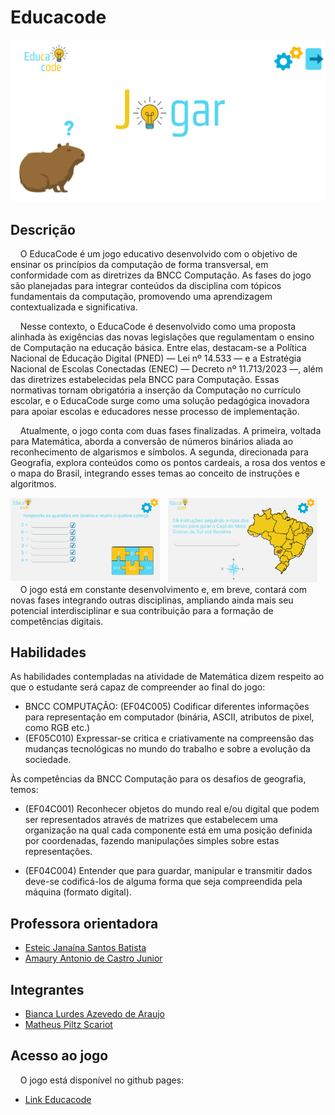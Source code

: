 # Educacode

<img src="assets/inicial.png" alt="Imagem inicial do jogo">

## Descrição 

&nbsp;&nbsp;&nbsp;&nbsp;O EducaCode é um jogo educativo desenvolvido com o objetivo de ensinar os princípios da computação de forma transversal, em conformidade com as diretrizes da BNCC Computação. As fases do jogo são planejadas para integrar conteúdos da disciplina com tópicos fundamentais da computação, promovendo uma aprendizagem contextualizada e significativa.

&nbsp;&nbsp;&nbsp;&nbsp;Nesse contexto, o EducaCode é desenvolvido como uma proposta alinhada às exigências das novas legislações que regulamentam o ensino de Computação na educação básica. Entre elas, destacam-se a Política Nacional de Educação Digital (PNED) — Lei nº 14.533 — e a Estratégia Nacional de Escolas Conectadas (ENEC) — Decreto nº 11.713/2023 —, além das diretrizes estabelecidas pela BNCC para Computação. Essas normativas tornam obrigatória a inserção da Computação no currículo escolar, e o EducaCode surge como uma solução pedagógica inovadora para apoiar escolas e educadores nesse processo de implementação. 

&nbsp;&nbsp;&nbsp;&nbsp;Atualmente, o jogo conta com duas fases finalizadas. A primeira, voltada para Matemática, aborda a conversão de números binários aliada ao reconhecimento de algarismos e símbolos. A segunda, direcionada para Geografia, explora conteúdos como os pontos cardeais, a rosa dos ventos e o mapa do Brasil, integrando esses temas ao conceito de instruções e algoritmos.

<div style="display: flex;">
<div>
    <img src="assets/matematica.png" alt="Fase de matematica" style="width: 95%"/>

</div>

<div>
    <img src="assets/geografia.png" alt="Fase de geografia" style="width: 95%" />

</div>
</div>
&nbsp;&nbsp;&nbsp;&nbsp;O jogo está em constante desenvolvimento e, em breve, contará com novas fases integrando outras disciplinas, ampliando ainda mais seu potencial interdisciplinar e sua contribuição para a formação de competências digitais.

## Habilidades

As habilidades contempladas na atividade de Matemática dizem respeito ao que o estudante será capaz de compreender ao final do jogo:

- BNCC COMPUTAÇÃO: (EF04C005) Codificar diferentes informações para representação em computador (binária, ASCII, atributos de pixel, como RGB etc.) 
- (EF05C010) Expressar-se critica e criativamente na compreensão das mudanças tecnológicas no mundo do trabalho e sobre a evolução da sociedade.

Às competências da BNCC Computação para os desafios de geografia, temos: 
- (EF04C001) Reconhecer objetos do mundo real e/ou digital que podem ser representados através de matrizes que estabelecem uma organização na qual cada componente está em uma posição definida por coordenadas, fazendo manipulações simples sobre estas representações. 

- (EF04C004) Entender que para guardar, manipular e transmitir dados deve-se codificá-los de alguma forma que seja compreendida pela máquina (formato digital).

## Professora orientadora

- <a href="http://lattes.cnpq.br/1617562138746096">Esteic Janaína Santos Batista</a>
- <a href="http://lattes.cnpq.br/6311632162541654">Amaury Antonio de Castro Junior</a>

## Integrantes

- <a href="http://lattes.cnpq.br/6399802520605870">Bianca Lurdes Azevedo de Araujo</a>
- <a href="http://lattes.cnpq.br/7660717819920652">Matheus Piltz Scariot</a>

## Acesso ao jogo

&nbsp;&nbsp;&nbsp;&nbsp;O jogo está disponível no github pages:
- <a href="https://mthpiltz.github.io/educacode/">Link Educacode</a>

